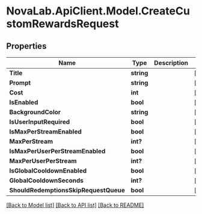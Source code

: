 # NovaLab.ApiClient.Model.CreateCustomRewardsRequest

## Properties

Name | Type | Description | Notes
------------ | ------------- | ------------- | -------------
**Title** | **string** |  | [optional] 
**Prompt** | **string** |  | [optional] 
**Cost** | **int** |  | [optional] 
**IsEnabled** | **bool** |  | [optional] 
**BackgroundColor** | **string** |  | [optional] 
**IsUserInputRequired** | **bool** |  | [optional] 
**IsMaxPerStreamEnabled** | **bool** |  | [optional] 
**MaxPerStream** | **int?** |  | [optional] 
**IsMaxPerUserPerStreamEnabled** | **bool** |  | [optional] 
**MaxPerUserPerStream** | **int?** |  | [optional] 
**IsGlobalCooldownEnabled** | **bool** |  | [optional] 
**GlobalCooldownSeconds** | **int?** |  | [optional] 
**ShouldRedemptionsSkipRequestQueue** | **bool** |  | [optional] 

[[Back to Model list]](../README.md#documentation-for-models) [[Back to API list]](../README.md#documentation-for-api-endpoints) [[Back to README]](../README.md)

